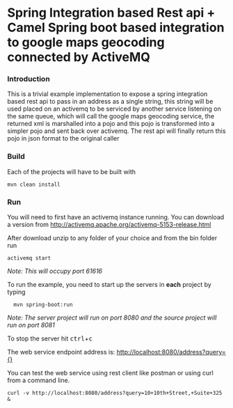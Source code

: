 # Spring Integration based Rest api + Camel Spring boot based integration to google maps geocoding connected by ActiveMQ

### Introduction
This is a trivial example implementation to expose a spring integration based rest api to pass in an address as a single string, this string will be used placed on an activemq to be serviced by another service listening on the same queue, which will call the google maps geocoding service, the returned xml is marshalled into a pojo and this pojo is transformed into a simpler pojo and sent back over activemq. The rest api will finally return this pojo in json format to the original caller

### Build

Each of the projects will have to be built with

`mvn clean install`


### Run
You will need to first have an activemq instance running.
You can download a version from <http://activemq.apache.org/activemq-5153-release.html>

After download unzip to any folder of your choice and from the bin folder run

`activemq start`

*Note: This will occupy port 61616*

To run the example, you need to start up the servers in **each** project by typing

	  mvn spring-boot:run

*Note: The server project will run on port 8080 and the source project will run on port 8081*

To stop the server hit <kbd>ctrl</kbd>+<kbd>c</kbd>


The web service endpoint address is:
  <http://localhost:8080/address?query={}>



You can test the web service using rest client like postman or using curl from a command line.

`curl -v http://localhost:8080/address?query=10+10th+Street,+Suite+325 &`